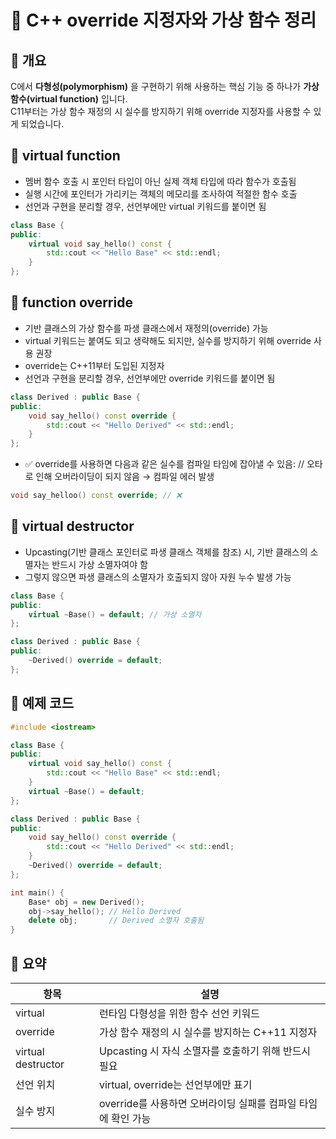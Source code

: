 # 🧾 C++ override 지정자와 가상 함수 정리

## 📌 개요
C에서 **다형성(polymorphism)** 을 구현하기 위해 사용하는 핵심 기능 중 하나가 **가상 함수(virtual function)** 입니다.  
C11부터는 가상 함수 재정의 시 실수를 방지하기 위해 override 지정자를 사용할 수 있게 되었습니다.

## 🧠 virtual function
- 멤버 함수 호출 시 포인터 타입이 아닌 실제 객체 타입에 따라 함수가 호출됨
- 실행 시간에 포인터가 가리키는 객체의 메모리를 조사하여 적절한 함수 호출
- 선언과 구현을 분리할 경우, 선언부에만 virtual 키워드를 붙이면 됨

```cpp
class Base {
public:
    virtual void say_hello() const {
        std::cout << "Hello Base" << std::endl;
    }
};
```



## 🔁 function override
- 기반 클래스의 가상 함수를 파생 클래스에서 재정의(override) 가능
- virtual 키워드는 붙여도 되고 생략해도 되지만, 실수를 방지하기 위해 override 사용 권장
- override는 C++11부터 도입된 지정자
- 선언과 구현을 분리할 경우, 선언부에만 override 키워드를 붙이면 됨

```cpp
class Derived : public Base {
public:
    void say_hello() const override {
        std::cout << "Hello Derived" << std::endl;
    }
};
```

- ✅ override를 사용하면 다음과 같은 실수를 컴파일 타임에 잡아낼 수 있음:
// 오타로 인해 오버라이딩이 되지 않음 → 컴파일 에러 발생

```cpp 
void say_helloo() const override; // ❌
```


## 🧨 virtual destructor

- Upcasting(기반 클래스 포인터로 파생 클래스 객체를 참조) 시,
기반 클래스의 소멸자는 반드시 가상 소멸자여야 함
- 그렇지 않으면 파생 클래스의 소멸자가 호출되지 않아 자원 누수 발생 가능

```cpp 
class Base {
public:
    virtual ~Base() = default; // 가상 소멸자
};

class Derived : public Base {
public:
    ~Derived() override = default;
};
```


## 🧪 예제 코드

```cpp 
#include <iostream>

class Base {
public:
    virtual void say_hello() const {
        std::cout << "Hello Base" << std::endl;
    }
    virtual ~Base() = default;
};

class Derived : public Base {
public:
    void say_hello() const override {
        std::cout << "Hello Derived" << std::endl;
    }
    ~Derived() override = default;
};

int main() {
    Base* obj = new Derived();
    obj->say_hello(); // Hello Derived
    delete obj;       // Derived 소멸자 호출됨
}
```


## 📌 요약

| 항목 | 설명 |
|-------------|------------------------------------------|   
| virtual | 런타임 다형성을 위한 함수 선언 키워드 | 
| override | 가상 함수 재정의 시 실수를 방지하는 C++11 지정자 | 
| virtual destructor | Upcasting 시 자식 소멸자를 호출하기 위해 반드시 필요 | 
| 선언 위치 | virtual, override는 선언부에만 표기 | 
| 실수 방지 | override를 사용하면 오버라이딩 실패를 컴파일 타임에 확인 가능 | 

